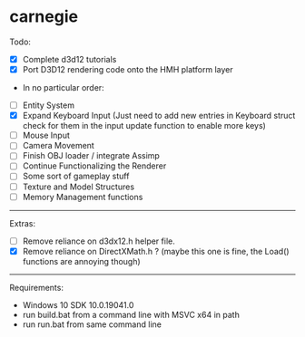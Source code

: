 # carnegie

Todo:
- [X] Complete d3d12 tutorials
- [X] Port D3D12 rendering code onto the HMH platform layer

- In no particular order:
- [ ] Entity System
- [X] Expand Keyboard Input (Just need to add new entries in Keyboard struct check for them in the input update function to enable more keys)
- [ ] Mouse Input
- [ ] Camera Movement
- [ ] Finish OBJ loader / integrate Assimp
- [ ] Continue Functionalizing the Renderer
- [ ] Some sort of gameplay stuff
- [ ] Texture and Model Structures
- [ ] Memory Management functions

---
Extras:
- [ ] Remove reliance on d3dx12.h helper file.
- [X] Remove reliance on DirectXMath.h ? (maybe this one is fine, the Load() functions are annoying though)

---
Requirements:
- Windows 10 SDK 10.0.19041.0
- run build.bat from a command line with MSVC x64 in path
- run run.bat from same command line
